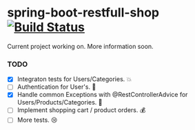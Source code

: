 # spring-boot-restfull-shop [![Build Status](https://travis-ci.org/rmitula/spring-boot-restfull-shop.svg?branch=master)](https://travis-ci.org/rmitula/spring-boot-restfull-shop)

Current project working on. More information soon.

### TODO
- [x] Integraton tests for Users/Categories. :collision:
- [ ] Authentication for User's. :closed_lock_with_key:
- [x] Handle common Exceptions with @RestControllerAdvice for Users/Products/Categories. :syringe:
- [ ] Implement shopping cart / product orders. :moneybag:
- [ ] More tests. :cry:
